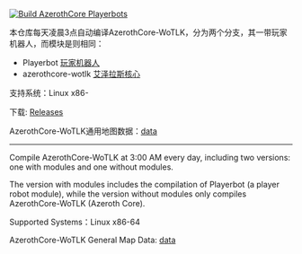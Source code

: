 [![Build AzerothCore Playerbots](https://github.com/ganan3917/build_azerothcore/actions/workflows/Build%20AzerothCore%20Playerbots.yml/badge.svg?branch=main&event=release)](https://github.com/ganan3917/build_azerothcore/actions/workflows/Build%20AzerothCore%20Playerbots.yml)

本仓库每天凌晨3点自动编译AzerothCore-WoTLK，分为两个分支，其一带玩家机器人，而模块是则相同：
- Playerbot [玩家机器人](https://github.com/liyunfan1223/mod-playerbots.git)
- azerothcore-wotlk [艾泽拉斯核心](https://github.com/azerothcore/azerothcore-wotlk.git)

支持系统：Linux x86-

下载: [Releases](https://github.com/ganan3917/build_azerothcore/releases)

AzerothCore-WoTLK通用地图数据：[data](https://github.com/ganan3917/azerothcore-data.git)

---

Compile AzerothCore-WoTLK at 3:00 AM every day, including two versions: one with modules and one without modules.

The version with modules includes the compilation of Playerbot (a player robot module), while the version without modules only compiles AzerothCore-WoTLK (Azeroth Core).

Supported Systems：Linux x86-64   

AzerothCore-WoTLK General Map Data: [data](https://github.com/ganan3917/azerothcore-data.git)
